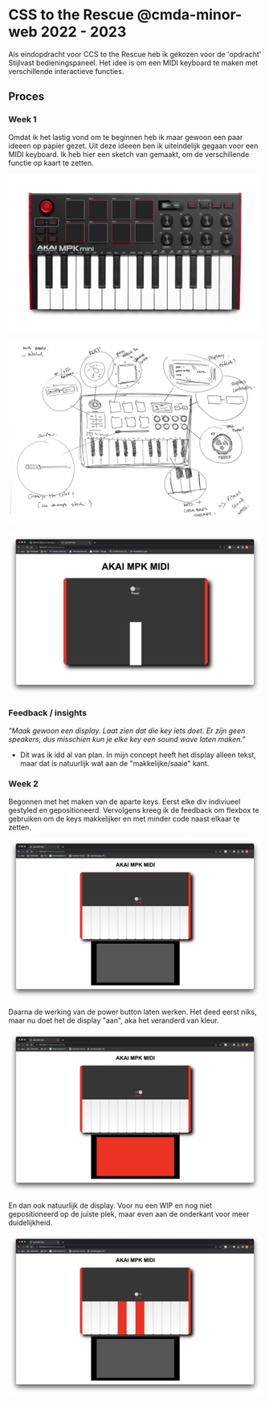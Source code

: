 # CSS to the Rescue @cmda-minor-web 2022 - 2023

Als eindopdracht voor CCS to the Rescue heb ik gekozen voor de 'opdracht' Stijlvast bedieningspaneel. Het idee is om een MIDI keyboard te maken met verschillende interactieve functies.

## Proces
### Week 1
Omdat ik het lastig vond om te beginnen heb ik maar gewoon een paar ideeen op papier gezet. Uit deze ideeen ben ik uiteindelijk gegaan voor een MIDI keyboard. Ik heb hier een sketch van gemaakt, om de verschillende functie op kaart te zetten.

![original](/eindopdracht/images/orginal.jpeg "Original")

![concept](/eindopdracht/images/concept.png "Concept")

![progress](/eindopdracht/images/progress1_1.png "Progress")

### Feedback / insights 
*"Maak gewoon een display. Laat zien dat die key iets doet. Er zijn geen speakers, dus misschien kun je elke key een sound wave laten maken."*

- Dit was ik idd al van plan. In mijn concept heeft het display alleen tekst, maar dat is natuurlijk wat aan de "makkelijke/saaie" kant.

### Week 2 
Begonnen met het maken van de aparte keys. Eerst elke div indiviueel gestyled en gepositioneerd.
Vervolgens kreeg ik de feedback om flexbox te gebruiken om de keys makkelijker en met minder code naast elkaar te zetten.

![progress](/eindopdracht/images/progress2_1.png "Progress week 2_1")

Daarna de werking van de power button laten werken. Het deed eerst niks, maar nu doet het de display "aan", aka het veranderd van kleur.

![progress](/eindopdracht/images/progress2_2.png "Progress week 2_2")

En dan ook natuurlijk de display. Voor nu een WIP en nog niet gepositioneerd op de juiste plek, maar even aan de onderkant voor meer duidelijkheid.

![progress](/eindopdracht/images/progress2_3.png "Progress week 2_3")
